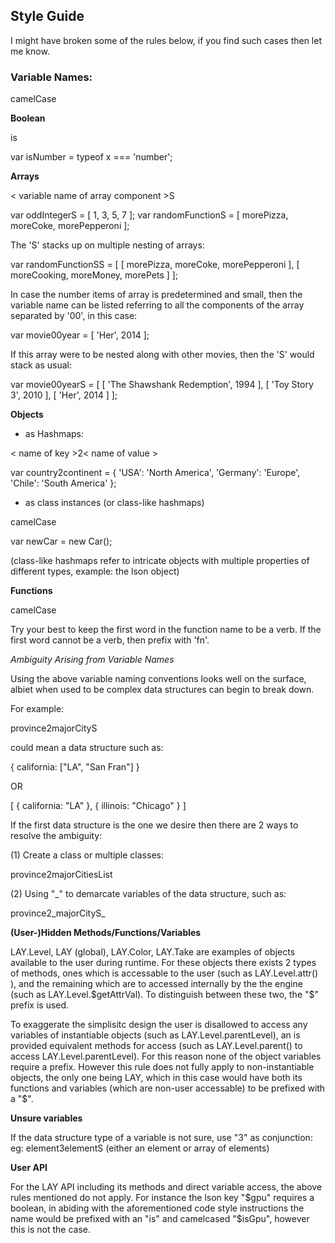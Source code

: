 ## Style Guide

I might have broken some of the rules below, if you find such cases then let me know.


### Variable Names:

camelCase


**Boolean**

is<name>

  var isNumber = typeof x === 'number';


**Arrays**

< variable name of array component >S

  var oddIntegerS = [ 1, 3, 5, 7 ];
  var randomFunctionS = [ morePizza, moreCoke, morePepperoni ];

The 'S' stacks up on multiple nesting of arrays:

  var randomFunctionSS = [ [ morePizza, moreCoke, morePepperoni ], [ moreCooking, moreMoney, morePets ] ];


In case the number items of array is predetermined and small,
then the variable name can be listed referring to all the components of the array separated by '00', in this case:

  var movie00year = [ 'Her', 2014 ];

If this array were to be nested along with other movies, then the 'S' would stack as usual:

  var movie00yearS = [ [ 'The Shawshank Redemption', 1994 ], [ 'Toy Story 3', 2010 ], [ 'Her', 2014 ] ];


**Objects**

- as Hashmaps:

< name of key >2< name of value >

  var country2continent = { 'USA': 'North America', 'Germany': 'Europe', 'Chile': 'South America' };

- as class instances (or class-like hashmaps)

camelCase

  var newCar = new Car();

(class-like hashmaps refer to intricate objects with multiple properties of different types,
  example: the lson object)

**Functions**

camelCase  

Try your best to keep the first word in the function name to be a verb.
If the first word cannot be a verb, then prefix with 'fn'.

*Ambiguity Arising from Variable Names*

Using the above variable naming conventions looks well on the surface, albiet when used to be complex data structures can begin to break down.

For example:

province2majorCityS

could mean a data structure such as:

{
   california: ["LA", "San Fran"]
}

OR

[ { california: "LA" }, { illinois: "Chicago" } ]


If the first data structure is the one we desire then there are 2 ways to resolve the ambiguity:

(1) Create a class or multiple classes:

province2majorCitiesList

(2) Using "_" to demarcate variables of the data structure, such as:

province2_majorCityS_


**(User-)Hidden Methods/Functions/Variables**

LAY.Level, LAY (global), LAY.Color, LAY.Take are examples of objects available to the user during runtime. For these objects there exists 2 types of methods, ones which is accessable to the user (such as LAY.Level.attr() ), and the remaining which are to accessed internally by the the engine (such as LAY.Level.$getAttrVal). To distinguish between these two, the "$" prefix is used.

To exaggerate the simplisitc design the user is disallowed to access any variables of instantiable objects (such as LAY.Level.parentLevel), an is provided equivalent methods for access (such as LAY.Level.parent() to access LAY.Level.parentLevel). For this reason none of the object variables require a prefix. However this rule does not fully apply to non-instantiable objects, the only one being LAY, which in this case would have both its functions and variables (which are non-user accessable) to be prefixed with a "$".

**Unsure variables**

If the data structure type of a variable is not sure, use "3" as conjunction:
eg: element3elementS (either an element or array of elements)


**User API**

For the LAY API including its methods and direct variable access, the above rules mentioned do not apply. For instance the lson key "$gpu" requires a boolean, in abiding with the aforementioned code style instructions the name would be prefixed with an "is" and camelcased "$isGpu", however this is not the case.
